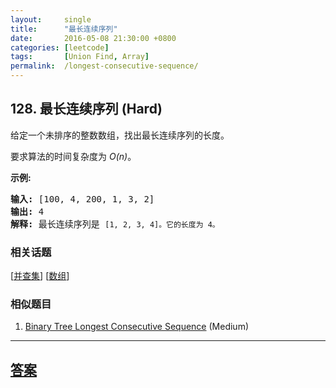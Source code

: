 ```yaml
---
layout:     single
title:      "最长连续序列"
date:       2016-05-08 21:30:00 +0800
categories: [leetcode]
tags:       [Union Find, Array]
permalink:  /longest-consecutive-sequence/
---
```


## 128. 最长连续序列 (Hard)

<p>给定一个未排序的整数数组，找出最长连续序列的长度。</p>

<p>要求算法的时间复杂度为&nbsp;<em>O(n)</em>。</p>

<p><strong>示例:</strong></p>

<pre><strong>输入:</strong>&nbsp;[100, 4, 200, 1, 3, 2]
<strong>输出:</strong> 4
<strong>解释:</strong> 最长连续序列是 <code>[1, 2, 3, 4]。它的长度为 4。</code></pre>

### 相关话题
  [[并查集](https://github.com/openset/leetcode/tree/master/tag/union-find/README.md)]
  [[数组](https://github.com/openset/leetcode/tree/master/tag/array/README.md)]

### 相似题目
  1. [Binary Tree Longest Consecutive Sequence](/binary-tree-longest-consecutive-sequence) (Medium)

---

## [答案](https://github.com/openset/leetcode/tree/master/problems/longest-consecutive-sequence)
